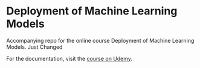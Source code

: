 # Deployment of Machine Learning Models
Accompanying repo for the online course Deployment of Machine Learning Models. Just Changed

For the documentation, visit the [course on Udemy](https://www.udemy.com/deployment-of-machine-learning-models/?couponCode=TIDREPO).
